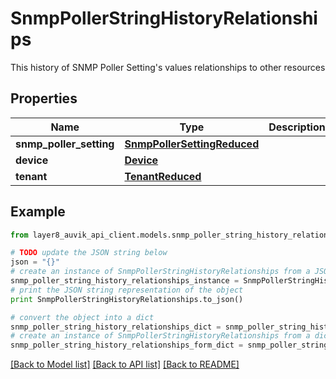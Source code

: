 # SnmpPollerStringHistoryRelationships

This history of SNMP Poller Setting's values relationships to other resources

## Properties
Name | Type | Description | Notes
------------ | ------------- | ------------- | -------------
**snmp_poller_setting** | [**SnmpPollerSettingReduced**](SnmpPollerSettingReduced.md) |  | [optional] 
**device** | [**Device**](Device.md) |  | [optional] 
**tenant** | [**TenantReduced**](TenantReduced.md) |  | [optional] 

## Example

```python
from layer8_auvik_api_client.models.snmp_poller_string_history_relationships import SnmpPollerStringHistoryRelationships

# TODO update the JSON string below
json = "{}"
# create an instance of SnmpPollerStringHistoryRelationships from a JSON string
snmp_poller_string_history_relationships_instance = SnmpPollerStringHistoryRelationships.from_json(json)
# print the JSON string representation of the object
print SnmpPollerStringHistoryRelationships.to_json()

# convert the object into a dict
snmp_poller_string_history_relationships_dict = snmp_poller_string_history_relationships_instance.to_dict()
# create an instance of SnmpPollerStringHistoryRelationships from a dict
snmp_poller_string_history_relationships_form_dict = snmp_poller_string_history_relationships.from_dict(snmp_poller_string_history_relationships_dict)
```
[[Back to Model list]](../README.md#documentation-for-models) [[Back to API list]](../README.md#documentation-for-api-endpoints) [[Back to README]](../README.md)


